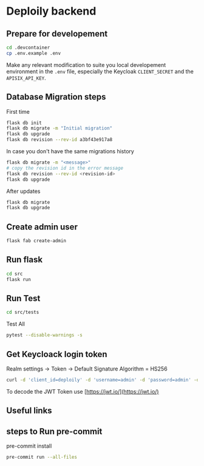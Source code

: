 # Deploily backend 



## Prepare for developement

```bash
cd .devcontainer
cp .env.example .env
```

Make any relevant modification to suite you local developement environment in the `.env` file, especially the Keycloak `CLIENT_SECRET` and the `APISIX_API_KEY`.

## Database Migration steps 

First time
```bash
flask db init
flask db migrate -m "Initial migration"
flask db upgrade
flask db revision --rev-id a3bf43e917a8
```

In case you don't have the same migrations history
```bash
flask db migrate -m "<message>"
# copy the revision id in the error message
flask db revision --rev-id <revision-id>
flask db upgrade
```

After updates 
```bash
flask db migrate
flask db upgrade
```
## Create admin user

```bash
flask fab create-admin
```
## Run  flask

```bash
cd src
flask run 
```

## Run Test
```bash
cd src/tests  
```

Test All
```bash
pytest --disable-warnings -s
```
## Get Keycloack login token 

Realm settings -> Token -> Default Signature Algorithm = HS256

```bash
curl -d 'client_id=deploily' -d 'username=admin' -d 'password=admin' -d 'grant_type=password' -d 'scope=email profile roles'  -d 'client_secret=[............]' 'https://auth.deploily.cloud/realms/myrealm/protocol/openid-connect/token'
```

To decode the JWT Token use [https://jwt.io/](https://jwt.io/)

## Useful links


## steps to Run pre-commit
pre-commit install

```bash
pre-commit run --all-files
```